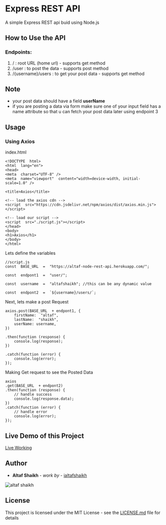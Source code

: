 
# Express REST API

A simple Express REST api buid using Node.js

## How to Use the API

### Endpoints:
1. / : root URL (home url) - supports get method
2.  /user : to post the data - supports post method
3.  /{username}/users : to get your post data - supports get method

## Note
- your post data should have a field **userName**
- if you are posting a data via form make sure one of your input field has a name attribute so that u can fetch your post data later using endpoint 3

## Usage

### Using Axios
index.html
```
<!DOCTYPE  html>
<html  lang="en">
<head>
<meta  charset="UTF-8" />
<meta  name="viewport"  content="width=device-width, initial-scale=1.0" />

<title>Axios</title>

<!-- load the axios cdn -->
<script  src="https://cdn.jsdelivr.net/npm/axios/dist/axios.min.js"></script>

<!-- load our script -->
<script  src="./script.js"></script>
</head>
<body>
<h1>Axios</h1>
</body>
</html>
```


Lets define the variables
```
//script.js
const  BASE_URL  =  "https://altaf-node-rest-api.herokuapp.com/";

const  endpont1  =  "user/";

const  username  =  "altafshaikh"; //this can be any dynamic value

const  endpont2  =  `${username}/users/`;
```

Next, lets make a post Request
```
axios.post(BASE_URL  + endpont1, {
	firstName:  "altaf",
	lastName:  "shaikh",
	userName: username,
})

.then(function (response) {
	console.log(response);
})

.catch(function (error) {
	console.log(error);
});
```

Making Get request to see the Posted Data

```
axios
.get(BASE_URL  + endpont2)
.then(function (response) {
	// handle success
	console.log(response.data);
})
.catch(function (error) {
	// handle error
	console.log(error);
});
```
## Live Demo of this Project

[Live Working](https://altaf-node-rest-api.herokuapp.com/)

## Author

* **Altaf Shaikh** - *work by* - [ialtafshaikh](https://github.com/ialtafshaikh)

![altaf shaikh](https://raw.githubusercontent.com/ialtafshaikh/static-files/master/coollogo_com-327551664.png)


## License

This project is licensed under the MIT License - see the [LICENSE.md](LICENSE.md) file for details
